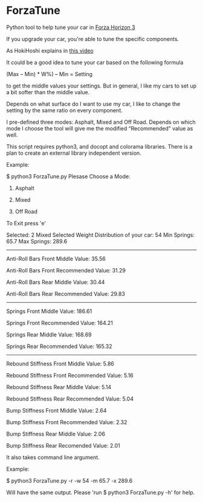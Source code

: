 # ForzaTune
Python tool to help tune your car in [Forza Horizon 3](https://forzamotorsport.net/en-us/games/fh3)

If you upgrade your car, you're able to tune the specific components.

As HokiHoshi explains in [this video](https://www.youtube.com/watch?v=qKhrvG8v6TY&t=522s)

It could be a good idea to tune your car based on the following formula

(Max – Min) * W%) – Min = Setting

to get the middle values your settings. But in general, I like my cars to set up a bit softer than the middle value.

Depends on what surface do I want to use my car, I like to change the setting by the same ratio on every component.

I pre-defined three modes: Asphalt, Mixed and Off Road. Depends on which mode I choose the tool will give me the modified “Recommended” value as well.

This script requires python3, and docopt and colorama libraries. There is a plan to create an external library independent version.

Example:

$ python3 ForzaTune.py
Plesase Choose a Mode:

1. Asphalt

2. Mixed

3. Off Road

To Exit press 'e'

Selected: 2
Mixed Selected
Weight Distribution of your car: 54
Min Springs: 65.7
Max Springs: 289.6

-------------------------------------------------------------------

Anti-Roll Bars Front Middle Value:  35.56

Anti-Roll Bars Front Recommended Value:  31.29

Anti-Roll Bars Rear Middle Value:  30.44

Anti-Roll Bars Rear Recommended Value:  29.83

-------------------------------------------------------------------

Springs Front Middle Value:  186.61

Springs Front Recommended Value:  164.21

Springs Rear Middle Value:  168.69

Springs Rear Recommended Value:  165.32

-------------------------------------------------------------------

Rebound Stiffness Front Middle Value:  5.86

Rebound Stiffness Front Recommended Value:  5.16

Rebound Stiffness Rear Middle Value:  5.14

Rebound Stiffness Rear Recommended Value:  5.04

Bump Stiffness Front Middle Value:  2.64

Bump Stiffness Front Recommended Value:  2.32

Bump Stiffness Rear Middle Value:  2.06

Bump Stiffness Rear Recomended Value:  2.01


It also takes command line argument.

Example:

$ python3 ForzaTune.py -r -w 54 -m 65.7 -x 289.6

Will have the same output. Please 'run $ python3 ForzaTune.py -h' for help. 
